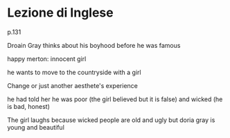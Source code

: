 # Lezione di Inglese 

p.131


Droain Gray thinks about his boyhood before he was famous

happy merton: innocent girl

he wants to move to the countryside with a girl

Change or just another aesthete's experience

he had told her he was poor (the girl believed but it is false) and wicked (he is bad, honest)

The girl laughs because wicked people are old and ugly but doria gray is young and beautiful
<!--stackedit_data:
eyJoaXN0b3J5IjpbNTE3Mjg3OTY0LC01NTQ1NDg3MjJdfQ==
-->